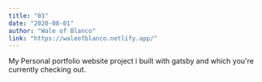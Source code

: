 ```yaml
---
title: "01"
date: "2020-08-01"
author: "Wale of Blanco"
link: "https://waleofblanco.netlify.app/"
---
```

My Personal portfolio website project i built with gatsby and which you're currently checking out.